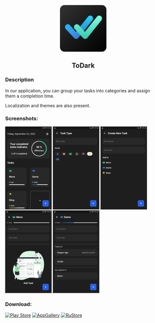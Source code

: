 <div align="center">
<img src="/assets/images/icons_todo.png" width="150"/>
<h2>ToDark</h2>
</div>

### Description
In our application, you can group your tasks into categories and assign them a completion time.

Localization and themes are also present.

### Screenshots:
<img src="/readme/home.jpg" width="150"/> <img src="/readme/add_card.jpg" width="150"/> <img src="/readme/add_task.jpg" width="150"/> <img src="/readme/null_task.jpg" width="150"/> <img src="/readme/tasks.jpg" width="150"/>

### Download: 
[![Play Store](https://img.shields.io/badge/Google_Play-414141?style=for-the-badge&logo=google-play&logoColor=white)](https://play.google.com/store/apps/details?id=com.yoshi.todark) 
[![AppGallery](https://img.shields.io/badge/AppGallery-red?style=for-the-badge)]() 
[![RuStore](https://img.shields.io/badge/RuStore-blue?style=for-the-badge&logo=vk&logoColor=white)]() 

